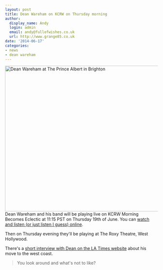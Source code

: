 ```yaml
---
layout: post
title: Dean Wareham on KCRW on Thursday morning
author:
  display_name: Andy
  login: admin
  email: andy@fullofwishes.co.uk
  url: http://www.grange85.co.uk
date: '2014-06-17'
categories:
- news
- dean wareham
---
```

<p><a href="https://www.flickr.com/photos/grange85/14259992320" title="Dean Wareham at The Prince Albert in Brighton by Andy Aldridge, on Flickr"><img class="aligncenter" src="https://farm3.staticflickr.com/2912/14259992320_0ceef953cf_z.jpg" width="640" height="480" alt="Dean Wareham at The Prince Albert in Brighton"></a><br />
Dean Wareham and his band will be playing live on KCRW Morning Becomes Eclectic at 11:15 PST on Thursday 19th of June. You can <a href="http://www.kcrw.com/music/shows/morning-becomes-eclectic">watch and listen (or just listen I guess) online</a>.</p>
<p>Then on Thursday evening they'll be playing at The Roxy Theatre, West Hollywood.</p>
<p>There's a <a href="http://www.latimes.com/entertainment/music/la-et-ms-dean-wareham-20140617-story.html"> short interview with Dean on the LA Times website</a> about his move to the west coast.</p>
<blockquote><p>You look around and what's not to like?</p></blockquote>
